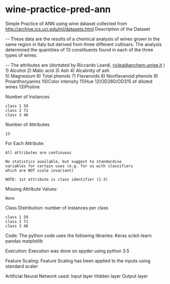 # wine-practice-pred-ann
Simple Practice of ANN using wine dataset collected from http://archive.ics.uci.edu/ml/datasets.html
Description of the Dataset 

-- These data are the results of a chemical analysis of
      wines grown in the same region in Italy but derived from three
      different cultivars.
      The analysis determined the quantities of 13 constituents
      found in each of the three types of wines. 
 
-- The attributes are (dontated by Riccardo Leardi, 
	riclea@anchem.unige.it )
 	1) Alcohol
 	2) Malic acid
 	3) Ash
	4) Alcalinity of ash  
 	5) Magnesium
	6) Total phenols
 	7) Flavanoids
 	8) Nonflavanoid phenols
 	9) Proanthocyanins
	10)Color intensity
 	11)Hue
 	12)OD280/OD315 of diluted wines
 	13)Proline            

Number of Instances

	class 1 59
	class 2 71
	class 3 48

 Number of Attributes 
	
	13

 For Each Attribute:

	All attributes are continuous
	
	No statistics available, but suggest to standardise
	variables for certain uses (e.g. for us with classifiers
	which are NOT scale invariant)

	NOTE: 1st attribute is class identifier (1-3)

 Missing Attribute Values:

	None

 Class Distribution: number of instances per class

	class 1 59
	class 2 71
	class 3 48
  
  
  
  
Code:
	The python code uses the following libraries:
	Keras
	scikit-learn
	pandas
	matplotlib

Execution:
	Execution was done on spyder using python 3.5

Feature Scaling:
	Feature Scaling has been applied to the inputs using standard scaler

Artificial Neural Network used:
	Input layer
	Hidden layer
	Output layer
